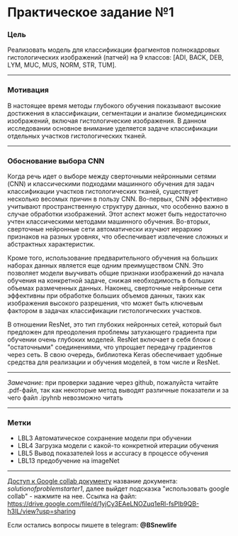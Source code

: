 # Практическое задание №1

### Цель 
Реализовать модель для классификации фрагментов полнокадровых гистологических изображений (патчей) на 9 классов: [ADI, BACK, DEB, LYM, MUC, MUS, NORM, STR, TUM].
___

### Мотивация
В настоящее время методы глубокого обучения показывают высокие достижения в классификации, сегментации и анализе биомедицинских изображений, включая гистологические изображения. В данном исследовании основное внимание уделяется задаче классификации отдельных участков гистологических тканей.
___

### Обоснование выбора СNN
Когда речь идет о выборе между сверточными нейронными сетями (CNN) и классическими подходами машинного обучения для задач классификации участков гистологических тканей, существует несколько весомых причин в пользу CNN. Во-первых, CNN эффективно учитывают пространственную структуру данных, что особенно важно в случае обработки изображений. Этот аспект может быть недостаточно учтен классическими методами машинного обучения. Во-вторых, сверточные нейронные сети автоматически изучают иерархию признаков на разных уровнях, что обеспечивает извлечение сложных и абстрактных характеристик.

Кроме того, использование предварительного обучения на больших наборах данных является еще одним преимуществом CNN. Это позволяет модели выучивать общие признаки изображений до начала обучения на конкретной задаче, снижая необходимость в больших объемах размеченных данных. Наконец, сверточные нейронные сети эффективны при обработке больших объемов данных, таких как изображения высокого разрешения, что может быть ключевым фактором в задачах классификации гистологических участков.

В отношении ResNet, это тип глубоких нейронных сетей, который был предложен для преодоления проблемы затухающего градиента при обучении очень глубоких моделей. ResNet включает в себя блоки с "остаточными" соединениями, что упрощает передачу градиентов через сеть. В свою очередь, библиотека Keras обеспечивает удобные средства для реализации и обучения моделей, в том числе и ResNet.
___

_Замечание:_ при проверки задание через github, пожалуйста читайте .pdf-файл, так как некоторые метод выводят различные показатели и за чего файл .ipyhnb невозможно читать
___

### Метки
* LBL3 Автоматическое сохранение модели при обучении
* LBL4 Загрузка модели с какой-то конкретной итерации обучения
* LBL5 Вывод показателей loss и accuracy в процессе обучения
* LBL13 предобучение на imageNet

___
[Доступ к Google collab документу](https://drive.google.com/file/d/1yjCy3EAeLNOZuq1eRl-fsPIb9QB-h3IL/view?usp=sharing) название документа: _solutionofproblemstarter1_, далее выйдет подсказка "использовать google collab" - нажмите на нее. Ссылка на файл: <https://drive.google.com/file/d/1yjCy3EAeLNOZuq1eRl-fsPIb9QB-h3IL/view?usp=sharing>

Если остались вопросы пишете в telegram: **@BSnewlife**
